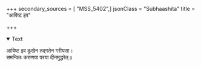 +++
secondary_sources = [ "MSS_5402",]
jsonClass = "Subhaashita"
title = "आविष्ट इव"

+++

<details open><summary>Text</summary>

आविष्ट इव दुःखेन तद्गतेन गरीयसा।  
समन्वितः करुणया परया दीनमुद्धरेत्॥
</details>

